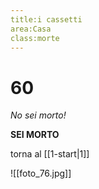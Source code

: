 ```yaml
---
title:i cassetti
area:Casa
class:morte
---
```

# 60
_No sei morto!_

**SEI MORTO**

torna al [[1-start|1]]

![[foto_76.jpg]]